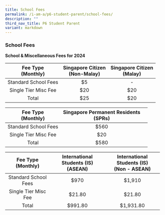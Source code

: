 ```yaml
---
title: School Fees
permalink: /i-am-a/p6-student-parent/school-fees/
description: ""
third_nav_title: P6 Student Parent
variant: markdown
---
```

### School Fees

**School &amp; Miscellaneous Fees for 2024**

| Fee Type<br>(Monthly) | Singapore Citizen<br>(Non-Malay) | Singapore Citizen<br>(Malay) |
|:---:|:---:|:---:|
| Standard School Fees | $5 | - |
| Single Tier Misc Fee | $20 | $20 |
|  Total | $25 | $20 |

| Fee Type<br>(Monthly) | Singapore Permanent Residents<br>(SPRs) |  |
|:---:|:---:|:---:|
| Standard School Fees | $560 |  |
| Single Tier Misc Fee | $20 |  |
|  Total | $580 |  |

| Fee Type<br>(Monthly) | International Students (IS)<br>(ASEAN) | International Students (IS)<br>(Non - ASEAN) |
|:---:|:---:|:---:|
| Standard School Fees | $970 | $1,910 |
| Single Tier Misc Fee | $21.80 | $21.80 |
|  Total | $991.80 | $1,931.80 |